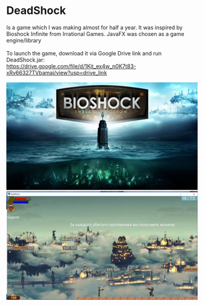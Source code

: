 # DeadShock
Is a game which I was making almost for half a year. It was inspired by Bioshock Infinite from Irrational Games. JavaFX was chosen as a game engine/library <br><br>
To launch the game, download it via Google Drive link and run DeadShock.jar:<br>
https://drive.google.com/file/d/1Kjt_ex4w_n0K7t83-xRv66327TVbamaj/view?usp=drive_link <br> <br>
![alt text](https://github.com/Abhai2016/DeadShock/blob/master/images/cover.jpg)
![alt text](https://github.com/Abhai2016/DeadShock/blob/master/images/GameplayScreen.png)
